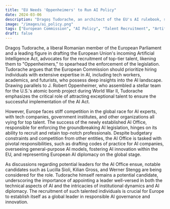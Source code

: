 ```yaml
---
title: "EU Needs 'Oppenheimers' to Run AI Policy"
date: 2024-03-06
description: "Dragoș Tudorache, an architect of the EU's AI rulebook, stresses the necessity of recruiting top talent, akin to 'Oppenheimers,' to effectively implement the Artificial Intelligence Act."
image: "/images/ai_policy.png"
tags: ["European Commission", "AI Policy", "Talent Recruitment", "Artificial Intelligence", "Technology Governance"]
draft: false
---
```


Dragoș Tudorache, a liberal Romanian member of the European Parliament and a leading figure in drafting the European Union's incoming Artificial Intelligence Act, advocates for the recruitment of top-tier talent, likening them to "Oppenheimers," to spearhead the enforcement of the legislation. Tudorache argues that the European Commission should prioritize hiring individuals with extensive expertise in AI, including tech workers, academics, and futurists, who possess deep insights into the AI landscape. Drawing parallels to J. Robert Oppenheimer, who assembled a stellar team for the U.S.'s atomic bomb project during World War II, Tudorache emphasizes the critical role of attracting exceptional talent to ensure the successful implementation of the AI Act. 

However, Europe faces stiff competition in the global race for AI experts, with tech companies, government institutes, and other organizations all vying for top talent. The success of the newly established AI Office, responsible for enforcing the groundbreaking AI legislation, hinges on its ability to recruit and retain top-notch professionals. Despite budgetary constraints and competition from other entities, the AI Office is tasked with pivotal responsibilities, such as drafting codes of practice for AI companies, overseeing general-purpose AI models, fostering AI innovation within the EU, and representing European AI diplomacy on the global stage.

As discussions regarding potential leaders for the AI Office ensue, notable candidates such as Lucilla Sioli, Kilian Gross, and Werner Stengg are being considered for the role. Tudorache himself remains a potential candidate, underscoring the importance of appointing a leader well-versed in both the technical aspects of AI and the intricacies of institutional dynamics and AI diplomacy. The recruitment of such talented individuals is crucial for Europe to establish itself as a global leader in responsible AI governance and innovation.
